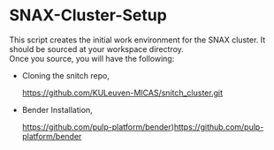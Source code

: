 # SNAX-Cluster-Setup
This script creates the initial work environment for the SNAX cluster.
It should be sourced at your workspace directroy. <br>
Once you source, you will have the following: 

  * Cloning the snitch repo, <p> https://github.com/KULeuven-MICAS/snitch_cluster.git </p>
  * Bender Installation, <p> https://github.com/pulp-platform/bender)https://github.com/pulp-platform/bender </p>
  
  
  
  

